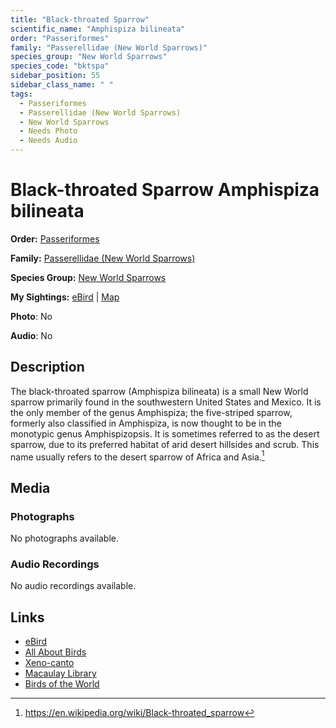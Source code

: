 ```yaml
---
title: "Black-throated Sparrow"
scientific_name: "Amphispiza bilineata"
order: "Passeriformes"
family: "Passerellidae (New World Sparrows)"
species_group: "New World Sparrows"
species_code: "bktspa"
sidebar_position: 55
sidebar_class_name: " "
tags: 
  - Passeriformes
  - Passerellidae (New World Sparrows)
  - New World Sparrows
  - Needs Photo
  - Needs Audio
---
```


# Black-throated Sparrow <span className='sci_name'>Amphispiza bilineata</span>

**Order:** [Passeriformes](/tags/passeriformes)

**Family:** [Passerellidae (New World Sparrows)](/tags/passerellidae-new-world-sparrows)

**Species Group:** [New World Sparrows](/tags/new-world-sparrows)

**My Sightings:** [eBird](https://ebird.org/lifelist?r=world&time=life&spp=bktspa) | [Map](/map?species_code=bktspa)

**Photo**: No 

**Audio**: No

## Description
The black-throated sparrow (Amphispiza bilineata) is a small New World sparrow primarily found in the southwestern United States and Mexico. It is the only member of the genus Amphispiza; the five-striped sparrow, formerly also classified in Amphispiza, is now thought to be in the monotypic genus Amphispizopsis.
It is sometimes referred to as the desert sparrow, due to its preferred habitat of arid desert hillsides and scrub. This name usually refers to the desert sparrow of Africa and Asia.[^1]

[^1]: https://en.wikipedia.org/wiki/Black-throated_sparrow

## Media
### Photographs
No photographs available.

### Audio Recordings
No audio recordings available.

## Links
* [eBird](https://ebird.org/species/bktspa) 
* [All About Birds](https://www.allaboutbirds.org/guide/bktspa) 
* [Xeno-canto](https://www.xeno-canto.org/species/amphispiza-bilineata) 
* [Macaulay Library](https://search.macaulaylibrary.org/catalog?taxonCode=bktspa&sort=rating_rank_desc)
* [Birds of the World](https://birdsoftheworld.org/bow/species/bktspa)
